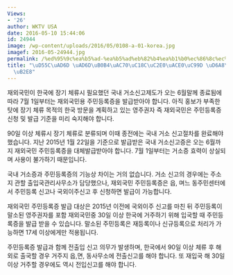 ```yaml
---
Views:
- '26'
author: WKTV USA
date: 2016-05-10 15:44:06
id: 24944
image: /wp-content/uploads/2016/05/0108-a-01-korea.jpg
imagef: 2016-05-24944.jpg
permalink: /%ed%95%9c%ea%b5%ad-%ea%b5%ad%eb%82%b4%ea%b1%b0%ec%86%8c%ec%8b%a0%ea%b3%a0%ec%a6%9d-%ed%9a%a8%eb%a0%a5%ec%a4%91%eb%8b%a8/
title: "\uD55C\uAD6D \uAD6D\uB0B4\uAC70\uC18C\uC2E0\uACE0\uC99D \uD6A8\uB825\uC911\
  \uB2E8"
---
```


재외국민이 한국에 장기 체류시 필요했던 국내 거소신고제도가 오는 6월말께 종료됨에 따라 7월 1일부터는 재외국민용 주민등록증을 발급받아야 합니다. 아직 홍보가 부족한 탓에 장기 체류 목적의 한국 방문을 계획하고 있는 영주권자 즉 재외국민은 주민등록증 신청 및 발급 기준을 미리 숙지해야 합니다.

90일 이상 체류시 장기 체류로 분류되며 이때 종전에는 국내 거소 신고절차를 완료해야 했습니다. 지난 2015년 1월 22일을 기준으로 발급받은 국내 거소신고증은 오는 6월까지 재외국민 주민등록증을 대체발급받아야 합니다. 7월 1일부터는 거소증 효력이 상실되며 사용이 불가하기 때문입니다.

국내 거소증과 주민등록증의 기능상 차이는 거의 없습니다. 거소 신고의 경우에는 주소지 관할 출입국관리사무소가 담당했으나, 재외국민 주민등록증은 읍, 며느 동주민센터에서 주민등록 신고나 국외이주신고 후 신청하면 발급이 가능합니다.

재외국민 주민등록증 발급 대상은 2015년 이전에 국외이주 신고를 마친 뒤 주민등록이 말소된 영주권자를 포함 재외국민중 30일 이상 한국에 거주하기 위해 입국할 때 주민등록증을 발급 받을 수 있습니다. 말소된 주민등록은 재등록이나 신규등록으로 처리가 가능하면 17세 이상에게만 적용됩니다.

주민등록증 발급과 함께 전출입 신고 의무가 발생하며, 한국에서 90일 이상 체류 후 해외로 출국할 경우 거주지 읍,면, 동사무소에 전출신고를 해야 합니다. 또 재입국 해 30일 이상 거주할 경우에도 역시 전입신고를 해야 합니다.

&nbsp;

&nbsp;

&nbsp;